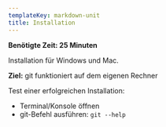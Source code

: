 ```yaml
---
templateKey: markdown-unit
title: Installation
---
```


**Benötigte Zeit: 25 Minuten**

Installation für Windows und Mac.

**Ziel:** git funktioniert auf dem eigenen Rechner

Test einer erfolgreichen Installation:

- Terminal/Konsole öffnen
- git-Befehl ausführen: `git --help`
